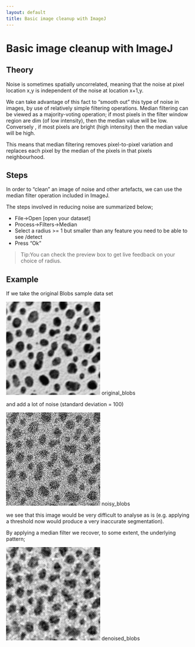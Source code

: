 ```yaml
---
layout: default
title: Basic image cleanup with ImageJ
---
```


# Basic image cleanup with ImageJ

## Theory

Noise is sometimes spatially uncorrelated, meaning that the noise at pixel location x,y is independent of the noise at location x+1,y.

We can take advantage of this fact to “smooth out” this type of noise in images, by use of relatively simple filtering operations. Median filtering can be viewed as a majority-voting operation; if most pixels in the filter window region are dim (of low intensity), then the median value will be low. Conversely , if most pixels are bright (high intensity) then the median value will be high.

This means that median filtering removes pixel-to-pixel variation and replaces each pixel by the median of the pixels in that pixels neighbourhood.

## Steps
In order to “clean” an image of noise and other artefacts, we can use the median filter operation included in ImageJ.

The steps involved in reducing noise are summarized below;


* File->Open [open your dataset]
* Process->Filters->Median
* Select a radius >= 1 but smaller than any feature you need to be able to see /detect
* Press “Ok”

> Tip:You can check the preview box to get live feedback on your choice of radius.

## Example

If we take the original Blobs sample data set

![Original blobs](images/original_blobs.jpg)
original_blobs

and add a lot of noise (standard deviation = 100)

![Noisy blobs](images/noisy_blobs.jpg)
noisy_blobs

we see that this image would be very difficult to analyse as is (e.g. applying a threshold now would produce a very inaccurate segmentation).

By applying  a median filter we recover, to some extent, the underlying pattern;

![Denoised blobs](images/denoised_blobs.jpg)
denoised_blobs


